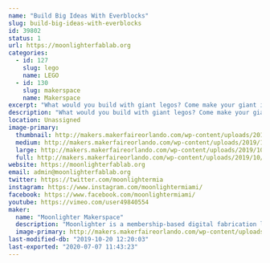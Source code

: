 ```yaml
---
name: "Build Big Ideas With Everblocks"
slug: build-big-ideas-with-everblocks
id: 39802
status: 1
url: https://moonlighterfablab.org
categories:
  - id: 127
    slug: lego
    name: LEGO
  - id: 130
    slug: makerspace
    name: Makerspace
excerpt: "What would you build with giant legos? Come make your giant ideas a reality with Moonlighter Makerspace and Everblock!"
description: "What would you build with giant legos? Come make your giant ideas a reality with Moonlighter Makerspace and Everblock!"
location: Unassigned
image-primary:
  thumbnail: http://makers.makerfaireorlando.com/wp-content/uploads/2019/10/IMG_8136-150x150.jpg
  medium: http://makers.makerfaireorlando.com/wp-content/uploads/2019/10/IMG_8136-300x225.jpg
  large: http://makers.makerfaireorlando.com/wp-content/uploads/2019/10/IMG_8136-1024x768.jpg
  full: http://makers.makerfaireorlando.com/wp-content/uploads/2019/10/IMG_8136.jpg
website: https://moonlighterfablab.org
email: admin@moonlighterfablab.org
twitter: https://twitter.com/moonlightermia
instagram: https://www.instagram.com/moonlightermiami/
facebook: https://www.facebook.com/moonlightermiami/
youtube: https://vimeo.com/user49840554
maker:
  name: "Moonlighter Makerspace"
  description: "Moonlighter is a membership-based digital fabrication lab, S.T.E.A.M. learning center, and creative co-working space. We feature and support local creators and aspire to engage our communities with fun educational experiences that foster the growing maker movement. "
  image-primary: http://makers.makerfaireorlando.com/wp-content/uploads/2017/08/Moonlighter_Logo-967x1024.png
last-modified-db: "2019-10-20 12:20:03"
last-exported: "2020-07-07 11:43:23"
---
```

